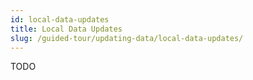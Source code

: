 ```yaml
---
id: local-data-updates
title: Local Data Updates
slug: /guided-tour/updating-data/local-data-updates/
---
```

TODO
